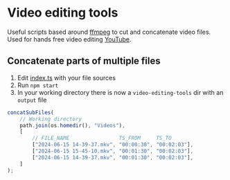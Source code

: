 # Video editing tools

Useful scripts based around [ffmpeg](https://ffmpeg.org) to cut and concatenate video files. Used for hands free video editing [YouTube](https://www.youtube.com/@andreas_arvidsson).

## Concatenate parts of multiple files

1. Edit [index.ts](./index.ts) with your file sources
2. Run `npm start`
3. In your working directory there is now a `video-editing-tools` dir with an `output` file

```ts
concatSubFiles(
    // Working directory
    path.join(os.homedir(), "Videos"),
    [
        // FILE_NAME                TS_FROM     TS_TO
        ["2024-06-15 14-39-37.mkv", "00:00:30", "00:02:03"],
        ["2024-06-15 15-45-10.mkv", "00:01:30", "00:02:03"],
        ["2024-06-15 14-39-37.mkv", "00:01:30", "00:02:03"],
    ]
);
```
